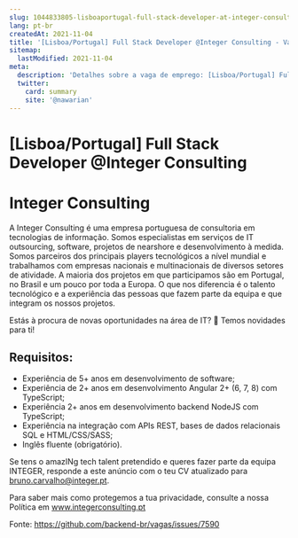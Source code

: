 ```yaml
---
slug: 1044833805-lisboaportugal-full-stack-developer-at-integer-consulting
lang: pt-br
createdAt: 2021-11-04
title: '[Lisboa/Portugal] Full Stack Developer @Integer Consulting - Vaga de Emprego'
sitemap:
  lastModified: 2021-11-04
meta:
  description: 'Detalhes sobre a vaga de emprego: [Lisboa/Portugal] Full Stack Developer @Integer Consulting'
  twitter:
    card: summary
    site: '@nawarian'
---
```


# [Lisboa/Portugal] Full Stack Developer @Integer Consulting

# Integer Consulting

A Integer Consulting é uma empresa portuguesa de consultoria em tecnologias de informação. Somos especialistas em serviços de IT outsourcing, software, projetos de nearshore e desenvolvimento à medida. Somos parceiros dos principais players tecnológicos a nível mundial e trabalhamos com empresas nacionais e multinacionais de diversos setores de atividade. A maioria dos projetos em que participamos são em Portugal, no Brasil e um pouco por toda a Europa. O que nos diferencia é o talento tecnológico e a experiência das pessoas que fazem parte da equipa e que integram os nossos projetos.

Estás à procura de novas oportunidades na área de IT? 👀 Temos novidades para ti!

## Requisitos:
- Experiência de 5+ anos em desenvolvimento de software;
- Experiência de 2+ anos em desenvolvimento Angular 2+ (6, 7, 8) com TypeScript;
- Experiência 2+ anos em desenvolvimento backend NodeJS com TypeScript;
- Experiência na integração com APIs REST, bases de dados relacionais SQL e HTML/CSS/SASS;
- Inglês fluente (obrigatório).

Se tens o amazINg tech talent pretendido e queres fazer parte da equipa INTEGER, responde a este anúncio com o teu CV atualizado para bruno.carvalho@integer.pt.

Para saber mais como protegemos a tua privacidade, consulte a nossa Política em www.integerconsulting.pt

Fonte: https://github.com/backend-br/vagas/issues/7590
